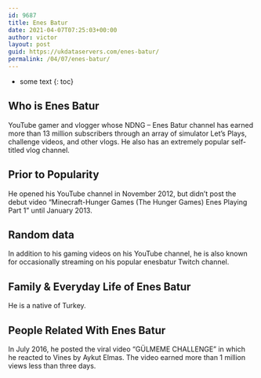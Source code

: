 ```yaml
---
id: 9687
title: Enes Batur
date: 2021-04-07T07:25:03+00:00
author: victor
layout: post
guid: https://ukdataservers.com/enes-batur/
permalink: /04/07/enes-batur/
---
```


* some text
{: toc}


## Who is Enes Batur



YouTube gamer and vlogger whose NDNG &#8211; Enes Batur channel has earned more than 13 million subscribers through an array of simulator Let&#8217;s Plays, challenge videos, and other vlogs. He also has an extremely popular self-titled vlog channel.

                
                
                
## Prior to Popularity



He opened his YouTube channel in November 2012, but didn&#8217;t post the debut video &#8220;Minecraft-Hunger Games (The Hunger Games) Enes Playing Part 1&#8221; until January 2013.

                
                
                
## Random data



In addition to his gaming videos on his YouTube channel, he is also known for occasionally streaming on his popular enesbatur Twitch channel.

                
                
                
## Family & Everyday Life of Enes Batur



He is a native of Turkey.

                
                
                
## People Related With Enes Batur



In July 2016, he posted the viral video &#8220;GÜLMEME CHALLENGE&#8221; in which he reacted to Vines by Aykut Elmas. The video earned more than 1 million views less than three days.

                
              
            
          
          
          